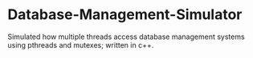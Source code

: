 # Database-Management-Simulator
Simulated how multiple threads access database management systems using pthreads and mutexes; written in c++.
